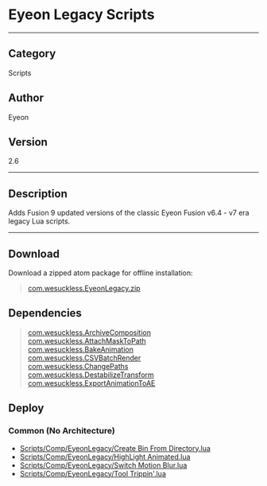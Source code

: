# Eyeon Legacy Scripts
___

## Category
Scripts

## Author
Eyeon

## Version
2.6

___

## Description
Adds Fusion 9 updated versions of the classic Eyeon Fusion v6.4 - v7 era legacy Lua scripts.

___

## Download

Download a zipped atom package for offline installation:
> [com.wesuckless.EyeonLegacy.zip](https://gitlab.com/WeSuckLess/Reactor/-/archive/master/Reactor-master.zip?path=Atoms/com.wesuckless.EyeonLegacy)  

## Dependencies

> [com.wesuckless.ArchiveComposition](com.wesuckless.ArchiveComposition.md)  
> [com.wesuckless.AttachMaskToPath](com.wesuckless.AttachMaskToPath.md)  
> [com.wesuckless.BakeAnimation](com.wesuckless.BakeAnimation.md)  
> [com.wesuckless.CSVBatchRender](com.wesuckless.CSVBatchRender.md)  
> [com.wesuckless.ChangePaths](com.wesuckless.ChangePaths.md)  
> [com.wesuckless.DestabilizeTransform](com.wesuckless.DestabilizeTransform.md)  
> [com.wesuckless.ExportAnimationToAE](com.wesuckless.ExportAnimationToAE.md)  
## Deploy

### Common (No Architecture)

<ul>
<li><a href="https://gitlab.com/WeSuckLess/Reactor/-/blob/master/Atoms/com.wesuckless.EyeonLegacy/Scripts/Comp/EyeonLegacy/Create Bin From Directory.lua?ref_type=heads">Scripts/Comp/EyeonLegacy/Create Bin From Directory.lua</a></li>
<li><a href="https://gitlab.com/WeSuckLess/Reactor/-/blob/master/Atoms/com.wesuckless.EyeonLegacy/Scripts/Comp/EyeonLegacy/HighLight Animated.lua?ref_type=heads">Scripts/Comp/EyeonLegacy/HighLight Animated.lua</a></li>
<li><a href="https://gitlab.com/WeSuckLess/Reactor/-/blob/master/Atoms/com.wesuckless.EyeonLegacy/Scripts/Comp/EyeonLegacy/Switch Motion Blur.lua?ref_type=heads">Scripts/Comp/EyeonLegacy/Switch Motion Blur.lua</a></li>
<li><a href="https://gitlab.com/WeSuckLess/Reactor/-/blob/master/Atoms/com.wesuckless.EyeonLegacy/Scripts/Comp/EyeonLegacy/Tool Trippin'.lua?ref_type=heads">Scripts/Comp/EyeonLegacy/Tool Trippin'.lua</a></li>
</ul>
